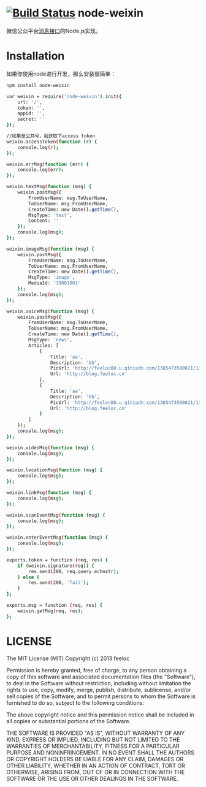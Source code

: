 [![Build Status](https://travis-ci.org/JeremyWei/weixin_api.png)](https://travis-ci.org/feeloc/node-weixin)
node-weixin
==========

微信公众平台[消息接口](http://mp.weixin.qq.com/wiki/index.php?title=%E6%B6%88%E6%81%AF%E6%8E%A5%E5%8F%A3%E6%8C%87%E5%8D%97)的Node.js实现。

Installation
===========

如果你使用node进行开发，那么安装很简单：
```bash
npm install node-weixin

var weixin = require('node-weixin').init({
    url: '/',
    token: '',
    appid: '',
    secret: ''
});

//如果是公共号，就获取下access token
weixin.accessToken(function (r) {
    console.log(r);
});

weixin.errMsg(function (err) {
    console.log(err);
});

weixin.textMsg(function (msg) {
    weixin.postMsg({
        FromUserName: msg.ToUserName,
        ToUserName: msg.FromUserName,
        CreateTime: new Date().getTime(),
        MsgType: 'text',
        Content: ''
    });
    console.log(msg);
});

weixin.imageMsg(function (msg) {
    weixin.postMsg({
        FromUserName: msg.ToUserName,
        ToUserName: msg.FromUserName,
        CreateTime: new Date().getTime(),
        MsgType: 'image',
        MediaId: '10001001'
    });
    console.log(msg);
});

weixin.voiceMsg(function (msg) {
    weixin.postMsg({
        FromUserName: msg.ToUserName,
        ToUserName: msg.FromUserName,
        CreateTime: new Date().getTime(),
        MsgType: 'news',
        Articles: [
            {
                Title: 'aa',
                Description: 'bb',
                PicUrl: 'http://feeloc08.u.qiniudn.com/1385473580021/1385473580021.jpg?imageView/2/w/320',
                Url: 'http://blog.feeloc.cn'
            },
            {
                Title: 'aa',
                Description: 'bb',
                PicUrl: 'http://feeloc08.u.qiniudn.com/1385473580021/1385473580021.jpg?imageView/2/w/320',
                Url: 'http://blog.feeloc.cn'
            }
        ]
    });
    console.log(msg);
});

weixin.videoMsg(function (msg) {
    console.log(msg);
});

weixin.locationMsg(function (msg) {
    console.log(msg);
});

weixin.linkMsg(function (msg) {
    console.log(msg);
});

weixin.scanEventMsg(function (msg) {
    console.log(msg);
});

weixin.enterEventMsg(function (msg) {
    console.log(msg);
});

exports.token = function (req, res) {
    if (weixin.signature(req)) {
        res.send(200, req.query.echostr);
    } else {
        res.send(200, 'fail');
    }
};

exports.msg = function (req, res) {
    weixin.getMsg(req, res);
};
```

LICENSE
===========
The MIT License (MIT)
Copyright (c) 2013 feeloc

Permission is hereby granted, free of charge, to any person obtaining a copy of this software and associated documentation files (the "Software"), to deal in the Software without restriction, including without limitation the rights to use, copy, modify, merge, publish, distribute, sublicense, and/or sell copies of the Software, and to permit persons to whom the Software is furnished to do so, subject to the following conditions:

The above copyright notice and this permission notice shall be included in all copies or substantial portions of the Software.

THE SOFTWARE IS PROVIDED "AS IS", WITHOUT WARRANTY OF ANY KIND, EXPRESS OR IMPLIED, INCLUDING BUT NOT LIMITED TO THE WARRANTIES OF MERCHANTABILITY, FITNESS FOR A PARTICULAR PURPOSE AND NONINFRINGEMENT. IN NO EVENT SHALL THE AUTHORS OR COPYRIGHT HOLDERS BE LIABLE FOR ANY CLAIM, DAMAGES OR OTHER LIABILITY, WHETHER IN AN ACTION OF CONTRACT, TORT OR OTHERWISE, ARISING FROM, OUT OF OR IN CONNECTION WITH THE SOFTWARE OR THE USE OR OTHER DEALINGS IN THE SOFTWARE.

